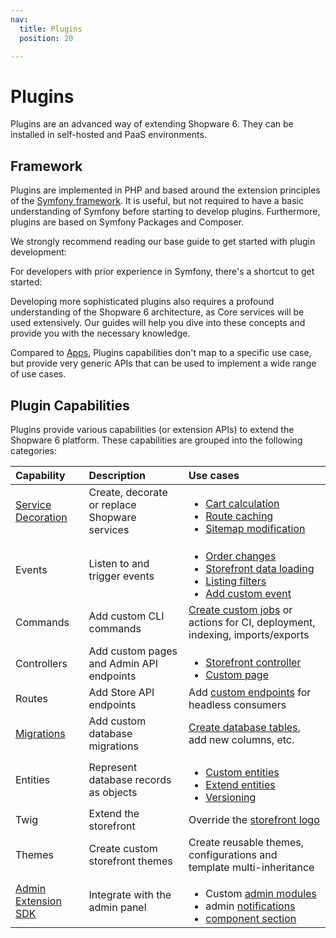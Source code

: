 ```yaml
---
nav:
  title: Plugins
  position: 20

---
```


# Plugins

Plugins are an advanced way of extending Shopware 6. They can be installed in self-hosted and PaaS environments.

## Framework

Plugins are implemented in PHP and based around the extension principles of the [Symfony framework](https://symfony.com/). It is useful, but not required to have a basic understanding of Symfony before starting to develop plugins. Furthermore, plugins are based on Symfony Packages and Composer.

We strongly recommend reading our base guide to get started with plugin development:

<PageRef page="plugin-base-guide" sub="Learn the basics of plugin development in Shopware 6" />

For developers with prior experience in Symfony, there's a shortcut to get started:

<PageRef page="plugins-for-symfony-developers" sub="Learn how Symfony bundles are used to extend Shopware 6" />

Developing more sophisticated plugins also requires a profound understanding of the Shopware 6 architecture, as Core services will be used extensively. Our guides will help you dive into these concepts and provide you with the necessary knowledge.

Compared to [Apps](../apps/capabilities.md), Plugins capabilities don't map to a specific use case, but provide very generic APIs that can be used to implement a wide range of use cases.

## Plugin Capabilities

Plugins provide various capabilities (or extension APIs) to extend the Shopware 6 platform. These capabilities are grouped into the following categories:

| Capability | Description | Use cases |
| :--- | :--- | :--- |
| [Service Decoration](/docs/resources/references/adr/2020-11-25-decoration-pattern) | Create, decorate or replace Shopware services | <ul style="margin-bottom: 0;"><li><a href="checkout/cart/customize-price-calculation">Cart calculation</a></li><li><a href="framework/store-api/add-caching-for-store-api-route">Route caching</a></li><li><a href="content/sitemap/modify-sitemap-entries">Sitemap modification</a></li></ul> |
| Events | Listen to and trigger events | <ul style="margin-bottom: 0;"><li><a href="checkout/order/listen-to-order-changes">Order changes</a></li><li><a href="storefront/add-data-to-storefront-page">Storefront data loading</a></li><li><a href="storefront/add-listing-filters">Listing filters</a></li><li><a href="framework/event/add-custom-event.html">Add custom event</a></li></ul> |
| Commands | Add custom CLI commands | [Create custom jobs](plugin-fundamentals/add-custom-commands) or actions for CI, deployment, indexing, imports/exports |
| Controllers | Add custom pages and Admin API endpoints | <ul style="margin-bottom: 0"><li><a href="storefront/add-custom-controller">Storefront controller</a></li><li><a href="storefront/add-custom-page">Custom page</a></li></ul> |
| Routes | Add Store API endpoints | Add [custom endpoints](framework/store-api/add-store-api-route) for headless consumers |
| [Migrations](/docs/concepts/framework/migrations) | Add custom database migrations | [Create database tables](plugin-fundamentals/database-migrations), add new columns, etc. |
| Entities | Represent database records as objects | <ul style="margin-bottom: 0;"><li><a href="framework/data-handling/add-custom-complex-data">Custom entities</a></li><li><a href="framework/data-handling/add-complex-data-to-existing-entities">Extend entities</a></li><li><a href="framework/data-handling/versioning-entities">Versioning</a></li></ul> |
| Twig | Extend the storefront | Override the [storefront logo](storefront/customize-templates) |
| Themes | Create custom storefront themes | Create reusable themes, configurations and template multi-inheritance |
| [Admin Extension SDK](https://shopware.github.io/admin-extension-sdk/) | Integrate with the admin panel | <ul style="margin-bottom: 0;"><li>Custom <a href="https://shopware.github.io/admin-extension-sdk/docs/guide/api-reference/ui/mainModule">admin modules</a></li><li>admin <a href="starter/starter-admin-extension">notifications</a></li><li><a href="https://shopware.github.io/admin-extension-sdk/docs/guide/api-reference/ui/component-section">component section</a></li></ul> |
